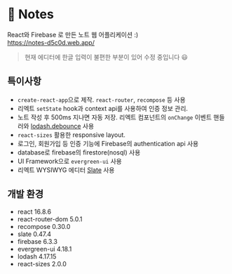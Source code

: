 # 📒 Notes
React와 Firebase 로 만든 노트 웹 어플리케이션 :)   
https://notes-d5c0d.web.app/

> 현재 에디터에 한글 입력이 불편한 부분이 있어 수정 중입니다 😃  

## 특이사항
- `create-react-app`으로 제작. `react-router`, `recompose` 등 사용
- 리엑트 `setState` hook과 context api를 사용하여 인증 정보 관리.
- 노트 작성 후 500ms 지나면 자동 저장. 리엑트 컴포넌트의 `onChange` 이벤트 핸들러와 [lodash.debounce](https://lodash.com/docs/4.17.15#debounce) 사용
- `react-sizes` 활용한 responsive layout. 
- 로그인, 회원가입 등 인증 기능에 Firebase의 authentication api 사용
- database로 firebase의 firestore(nosql) 사용
- UI Framework으로 `evergreen-ui` 사용 
- 리엑트 WYSIWYG 에디터 [Slate](https://www.slatejs.org/) 사용

## 개발 환경
- react 16.8.6
- react-router-dom 5.0.1
- recompose 0.30.0
- slate 0.47.4
- firebase 6.3.3
- evergreen-ui 4.18.1
- lodash 4.17.15
- react-sizes 2.0.0